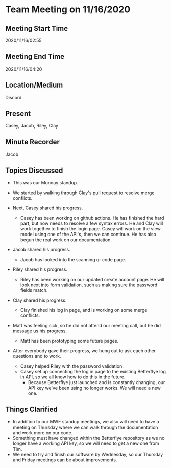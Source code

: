 # Team Meeting on 11/16/2020

## Meeting Start Time

2020/11/16/02:55

## Meeting End Time

2020/11/16/04:20

## Location/Medium

Discord

## Present

Casey, Jacob, Riley, Clay

## Minute Recorder

Jacob

## Topics Discussed

- This was our Monday standup.
- We started by walking through Clay's pull request to resolve merge conflicts.
- Next, Casey shared his progress.
  - Casey has been working on github actions. He has finished the hard part, but now needs to resolve a few syntax errors. He and Clay will work together to finish the login page. Casey will work on the view model using one of the API's, then we can continue. He has also begun the real work on our documentation.
- Jacob shared his progress.
  - Jacob has looked into the scanning qr code page.
- Riley shared his progress.
  - Riley has been working on our updated create account page. He will look next into form validation, such as making sure the password fields match.
- Clay shared his progress.
  - Clay finished his log in page, and is working on some merge conflicts.
- Matt was feeling sick, so he did not attend our meeting call, but he did message us his progress.
  - Matt has been prototyping some future pages.

- After everybody gave their progress, we hung out to ask each other questions and to work.
  - Casey helped Riley with the password validation.
  - Casey set up connecting the log in page to the existing Betterflye log in API, so we all know how to do this in the future.
    - Because Betterflye just launched and is constantly changing, our API key we've been using no longer works. We will need a new one.

## Things Clarified

- In addition to our MWF standup meetings, we also will need to have a meeting on Thursday where we can walk through the documentation and work more on our code.
- Something must have changed within the Betterflye repository as we no longer have a working API key, so we will need to get a new one from Tim.
- We need to try and finish our software by Wednesday, so our Thursday and Friday meetings can be about improvements.